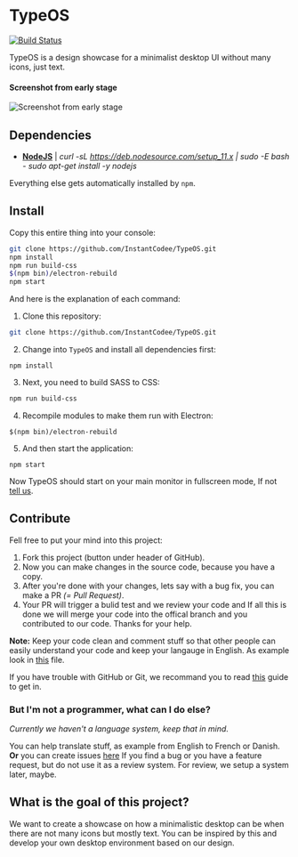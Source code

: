 # TypeOS
[![Build Status](https://travis-ci.com/InstantCodee/TypeOS.svg?branch=master)](https://travis-ci.com/InstantCodee/TypeOS)

TypeOS is a design showcase for a minimalist desktop UI without many icons, just text.

#### Screenshot from early stage
![Screenshot from early stage](https://i.imgur.com/9hxVdzq.png)

## Dependencies
* [**NodeJS**](https://nodejs.org/en/download/) | *curl -sL https://deb.nodesource.com/setup_11.x | sudo -E bash -
sudo apt-get install -y nodejs*

Everything else gets automatically installed by `npm`.

## Install
Copy this entire thing into your console:
```sh
git clone https://github.com/InstantCodee/TypeOS.git
npm install
npm run build-css
$(npm bin)/electron-rebuild
npm start
```
And here is the explanation of each command:
1. Clone this repository:
```sh
git clone https://github.com/InstantCodee/TypeOS.git
```
2. Change into `TypeOS` and install all dependencies first:
```
npm install
```
3. Next, you need to build SASS to CSS:
```sh
npm run build-css 
```
4. Recompile modules to make them run with Electron:
```
$(npm bin)/electron-rebuild
```
5. And then start the application:
```
npm start
```
Now TypeOS should start on your main monitor in fullscreen mode, If not [tell us](https://github.com/InstantCodee/TypeOS/issues/new).

## Contribute
Fell free to put your mind into this project:
1. Fork this project (button under header of GitHub).
2. Now you can make changes in the source code, because you have a copy.
3. After you're done with your changes, lets say with a bug fix, you can make a PR *(= Pull Request)*.
4. Your PR will trigger a bulid test and we review your code and If all this is done we will merge your code into the offical branch and you contributed to our code. Thanks for your help.

**Note:** Keep your code clean and comment stuff so that other people can easily understand your code and keep your langauge in English. As example look in [this](https://github.com/InstantCodee/TypeOS/blob/master/src/js/data.ts) file.

If you have trouble with GitHub or Git, we recommand you to read [this](https://akrabat.com/the-beginners-guide-to-contributing-to-a-github-project/) guide to get in.
### But I'm not a programmer, what can I do else?
*Currently we haven't a language system, keep that in mind.*

You can help translate stuff, as example from English to French or Danish.  **Or** you can create issues [here](https://github.com/InstantCodee/TypeOS/issues/new/choose) If you find a bug or you have a feature request, but do not use it as a review system. For review, we setup a system later, maybe.

## What is the goal of this project?
We want to create a showcase on how a minimalistic desktop can be when there are not many icons but mostly text. You can be inspired by this and develop your own desktop environment based on our design.